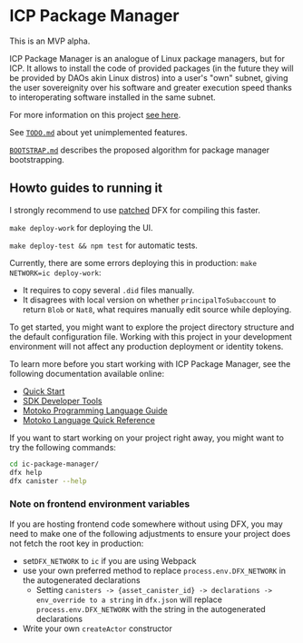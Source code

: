 # ICP Package Manager

This is an MVP alpha.

ICP Package Manager is an analogue of Linux package managers, but for ICP. It allows to install the code of provided packages (in the future they will be provided by DAOs akin Linux distros) into a user's "own" subnet, giving the user sovereignity over his software and greater execution speed thanks to interoperating software installed in the same subnet.

For more information on this project [see here](https://dev.package-manager.com).

See [`TODO.md`](TODO.md) about yet unimplemented features.

[`BOOTSTRAP.md`](BOOTSTRAP.md) describes the proposed algorithm for package manager bootstrapping.

## Howto guides to running it

I strongly recommend to use [patched](https://github.com/dfinity/sdk/pull/4083) DFX for compiling this faster.

`make deploy-work` for deploying the UI.

`make deploy-test && npm test` for automatic tests.

Currently, there are some errors deploying this in production: `make NETWORK=ic deploy-work`:

- It requires to copy several `.did` files manually.
- It disagrees with local version on whether `principalToSubaccount` to return `Blob` or `Nat8`,
  what requires manually edit source while deploying.

To get started, you might want to explore the project directory structure and the default configuration file. Working with this project in your development environment will not affect any production deployment or identity tokens.

To learn more before you start working with ICP Package Manager, see the following documentation available online:

- [Quick Start](https://internetcomputer.org/docs/current/developer-docs/setup/deploy-locally)
- [SDK Developer Tools](https://internetcomputer.org/docs/current/developer-docs/setup/install)
- [Motoko Programming Language Guide](https://internetcomputer.org/docs/current/motoko/main/motoko)
- [Motoko Language Quick Reference](https://internetcomputer.org/docs/current/motoko/main/language-manual)

If you want to start working on your project right away, you might want to try the following commands:

```bash
cd ic-package-manager/
dfx help
dfx canister --help
```

### Note on frontend environment variables

If you are hosting frontend code somewhere without using DFX, you may need to make one of the following adjustments to ensure your project does not fetch the root key in production:

- set`DFX_NETWORK` to `ic` if you are using Webpack
- use your own preferred method to replace `process.env.DFX_NETWORK` in the autogenerated declarations
  - Setting `canisters -> {asset_canister_id} -> declarations -> env_override to a string` in `dfx.json` will replace `process.env.DFX_NETWORK` with the string in the autogenerated declarations
- Write your own `createActor` constructor
